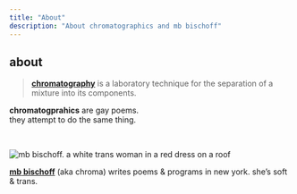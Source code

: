 ```yaml
---
title: "About"
description: "About chromatographics and mb bischoff"
---
```


## about

> [**chromatography**](https://en.wikipedia.org/wiki/Chromatography) is a laboratory technique for the separation of a mixture into its components.

**chromatogprahics** are gay poems.  
they attempt to do the same thing.

<br>

![mb bischoff. a white trans woman in a red dress on a roof](/images/mb.webp)

[**<span class="first-name">mb</span> bischoff**](https://mbbischoff.com) (aka chroma) writes poems & programs in new york. she’s soft & trans.